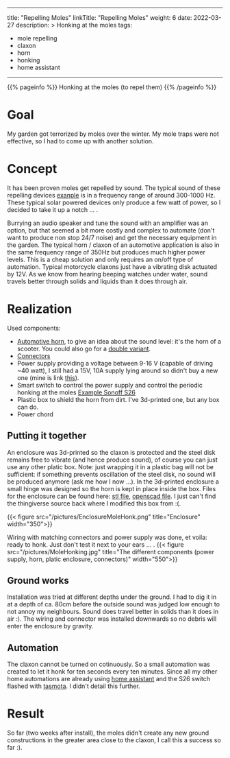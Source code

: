 
---
title: "Repelling Moles"
linkTitle: "Repelling Moles"
weight: 6
date: 2022-03-27
description: >
  Honking at the moles
tags:
 - mole repelling
 - claxon
 - horn
 - honking
 - home assistant
---

{{% pageinfo %}}
Honking at the moles (to repel them)
{{% /pageinfo %}}

# Goal

My garden got terrorized by moles over the winter. My mole traps were not effective, so I had to come up with another solution.


# Concept

It has been proven moles get repelled by sound. The typical sound of these repelling devices [exanple](https://amzn.to/3JJoisI) is in a frequency range of around 300-1000 Hz.
These typical solar powered devices only produce a few watt of power, so I decided to take it up a notch ... .

Burrying an audio speaker and tune the sound with an amplifier was an option, but that seemed a bit more costly and complex to automate (don't want to produce non stop 24/7 noise) and get the necessary equipment in the garden.
The typical horn / claxon of an automotive application is also in the same frequency range of 350Hz but produces much higher power levels. This is a cheap solution and only requires an on/off type of automation. Typical motorcycle claxons just have a vibrating disk actuated by 12V. As we know from hearing beeping watches under water, sound travels better through solids and liquids than it does through air.

# Realization 

Used components:
* [Automotive horn](https://amzn.to/3Dfz7QN), to give an idea about the sound level: it's the horn of a scooter. You could also go for a [double variant](https://amzn.to/3DjVtAW).
* [Connectors](https://amzn.to/3iKAD3S)
* Power supply providing a voltage between 9-16 V (capable of driving ~40 watt), I still had a 15V, 10A supply lying around so didn't buy a new one (mine is link [this](https://amzn.to/3IOejkC)).
* Smart switch to control the power supply and control the periodic honking at the moles [Example Sonoff S26](https://amzn.to/3DdPc9Q)
* Plastic box to shield the horn from dirt. I've 3d-printed one, but any box can do.
* Power chord 


## Putting it together

An enclosure was 3d-printed so the claxon is protected and the steel disk remains free to vibrate (and hence produce sound), of course you can just use any other platic box. 
Note: just wrapping it in a plastic bag will not be sufficient: if something prevents oscillation of the steel disk, no sound will be produced anymore (ask me how I now ...).
In the 3d-printed enclosure a small hinge was designed so the horn is kept in place inside the box. Files for the enclosure can be found here: [stl file](https://www.goosst.com/others/C%20_fakepath_firstBox2.stl), [openscad file](https://www.goosst.com/others/C%20_fakepath_firstBox.scad).
I just can't find the thingiverse source back where I modified this box from :(.

{{< figure src="/pictures/EnclosureMoleHonk.png" title="Enclosure" width="350">}}

Wiring with matching connectors and power supply was done, et voila: ready to honk. Just don't test it next to your ears ... .
{{< figure src="/pictures/MoleHonking.jpg" title="The different components (power supply, horn, platic enclosure, connectors)" width="550">}}


## Ground works

Installation was tried at different depths under the ground. I had to dig it in at a depth of ca. 80cm before the outside sound was judged low enough to not annoy my neighbours. Sound does travel better in solids than it does in air :).
The wiring and connector was installed downwards so no debris will enter the enclosure by gravity.


## Automation

The claxon cannot be turned on cotinuously. So a small automation was created to let it honk for ten seconds every ten minutes. 
Since all my other home automations are already using [home assistant](https://www.home-assistant.io) and the S26 switch flashed with [tasmota](https://tasmota.github.io/docs/Getting-Started/). I didn't detail this further.


# Result

So far (two weeks after install), the moles didn't create any new ground constructions in the greater area close to the claxon, I call this a success so far :).

